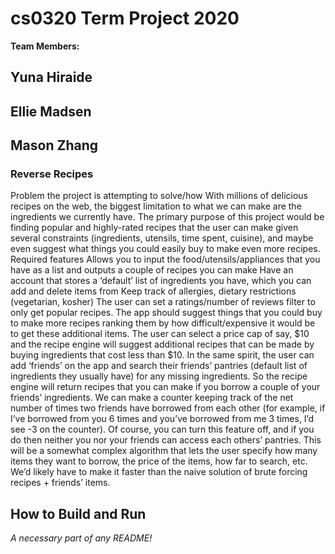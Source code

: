 # cs0320 Term Project 2020

**Team Members:** 

## Yuna Hiraide 

## Ellie Madsen

## Mason Zhang



### Reverse Recipes
<Reverse Recipes>
Problem the project is attempting to solve/how
With millions of delicious recipes on the web, the biggest limitation to what we can make are the ingredients we currently have. The primary purpose of this project would be finding popular and highly-rated recipes that the user can make given several constraints (ingredients, utensils, time spent, cuisine), and maybe even suggest what things you could easily buy to make even more recipes.
Required features
Allows you to input the food/utensils/appliances that you have as a list and outputs a couple of recipes you can make
Have an account that stores a ‘default’ list of ingredients you have, which you can add and delete items from
Keep track of allergies, dietary restrictions (vegetarian, kosher)
The user can set a ratings/number of reviews filter to only get popular recipes. 
The app should suggest things that you could buy to make more recipes ranking them by how difficult/expensive it would be to get these additional items. The user can select a price cap of say, $10 and the recipe engine will suggest additional recipes that can be made by buying ingredients that cost less than $10. 
In the same spirit, the user can add ‘friends’ on the app and search their friends’ pantries (default list of ingredients they usually have) for any missing ingredients. So the recipe engine will return recipes that you can make if you borrow a couple of your friends’ ingredients. We can make a counter keeping track of the net number of times two friends have borrowed from each other (for example, if I’ve borrowed from you 6 times and you’ve borrowed from me 3 times, I’d see -3 on the counter).
Of course, you can turn this feature off, and if you do then neither you nor your friends can access each others’ pantries. 
This will be a somewhat complex algorithm that lets the user specify how many items they want to borrow, the price of the items, how far to search, etc. We’d likely have to make it faster than the naive solution of brute forcing recipes + friends’ items.


## How to Build and Run
_A necessary part of any README!_
